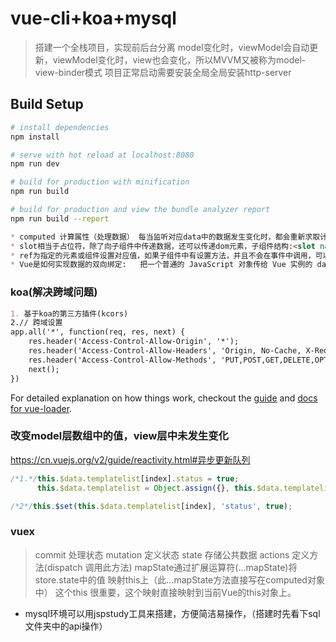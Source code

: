 # vue-cli+koa+mysql

> 搭建一个全栈项目，实现前后台分离
> model变化时，viewModel会自动更新，viewModel变化时，view也会变化，所以MVVM又被称为model-view-binder模式
> 项目正常启动需要安装全局全局安装http-server
## Build Setup

``` bash
# install dependencies
npm install

# serve with hot reload at localhost:8080
npm run dev

# build for production with minification
npm run build

# build for production and view the bundle analyzer report
npm run build --report
```

```md
* computed 计算属性（处理数据） 每当监听对应data中的数据发生变化时，都会重新求取计算属性，并触发更新相关dom
* slot相当于占位符，除了向子组件中传递数据，还可以传递dom元素，子组件结构:<slot name="head"></slot><slot></slot> 父组件结构:<h1 slot="head">i'm head</h1>。当子组件中的slot未定义name时(匿名slot)，则可以传递任一dom元素，若没有匿名slot,则会把将传递过来的dom元素删除
* ref为指定的元素或组件设置对应值，如果子组件中有设置方法，并且不会在事件中调用，可以通过this.$refs.swiper.todo()来调用
* Vue是如何实现数据的双向绑定:   把一个普通的 JavaScript 对象传给 Vue 实例的 data 选项，<b>Vue 将遍历此对象所有的属性</b>，并使用 <b>Object.defineProperty 把这些属性全部转为 getter/setter</b>。Object.defineProperty 是 ES5 中一个无法 shim 的特性，这也就是为什么 Vue 不支持 IE8 以及更低版本浏览器的原因
```
### koa(解决跨域问题)
```md
1. 基于koa的第三方插件(kcors)
2.// 跨域设置
app.all('*', function(req, res, next) {
	res.header('Access-Control-Allow-Origin', '*');
	res.header('Access-Control-Allow-Headers', 'Origin, No-Cache, X-Requested-With, If-Modified-Since, Pragma, Last-Modified, Cache-Control, Expires, Content-Type, X-E4M-With');
	res.header('Access-Control-Allow-Methods', 'PUT,POST,GET,DELETE,OPTIONS');
	next();
})
```

For detailed explanation on how things work, checkout the [guide](http://vuejs-templates.github.io/webpack/) and [docs for vue-loader](http://vuejs.github.io/vue-loader).

### 改变model层数组中的值，view层中未发生变化
https://cn.vuejs.org/v2/guide/reactivity.html#异步更新队列
```js
/*1.*/this.$data.templatelist[index].status = true;
      this.$data.templatelist = Object.assign({}, this.$data.templatelist);

/*2*/this.$set(this.$data.templatelist[index], 'status', true);
```


### vuex
> commit 处理状态
> mutation 定义状态
> state 存储公共数据
> actions 定义方法(dispatch 调用此方法)
> mapState通过扩展运算符(...mapState)将store.state中的值 映射this上（此...mapState方法直接写在computed对象中）  这个this 很重要，这个映射直接映射到当前Vue的this对象上。
* mysql环境可以用jspstudy工具来搭建，方便简洁易操作，（搭建时先看下sql文件夹中的api操作）
